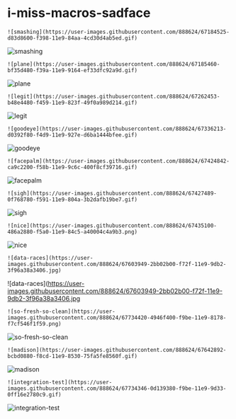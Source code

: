 # i-miss-macros-sadface

`![smashing](https://user-images.githubusercontent.com/888624/67184525-d83d8600-f398-11e9-84aa-4cd30d4ab5ed.gif)`

![smashing](https://user-images.githubusercontent.com/888624/67184525-d83d8600-f398-11e9-84aa-4cd30d4ab5ed.gif)

`![plane](https://user-images.githubusercontent.com/888624/67185460-bf35d480-f39a-11e9-9164-ef33dfc92a9d.gif)`

![plane](https://user-images.githubusercontent.com/888624/67185460-bf35d480-f39a-11e9-9164-ef33dfc92a9d.gif)

`![legit](https://user-images.githubusercontent.com/888624/67262453-b48e4480-f459-11e9-823f-49f0a989d214.gif)`

![legit](https://user-images.githubusercontent.com/888624/67262453-b48e4480-f459-11e9-823f-49f0a989d214.gif)

`![goodeye](https://user-images.githubusercontent.com/888624/67336213-d0392f80-f4d9-11e9-927e-d6ba1444bfee.gif)`

![goodeye](https://user-images.githubusercontent.com/888624/67336213-d0392f80-f4d9-11e9-927e-d6ba1444bfee.gif)

`![facepalm](https://user-images.githubusercontent.com/888624/67424842-ca9c2200-f58b-11e9-9c6c-400f8cf39716.gif)`

![facepalm](https://user-images.githubusercontent.com/888624/67424842-ca9c2200-f58b-11e9-9c6c-400f8cf39716.gif)

`![sigh](https://user-images.githubusercontent.com/888624/67427489-0f768780-f591-11e9-804a-3b2dafb19be7.gif)`

![sigh](https://user-images.githubusercontent.com/888624/67427489-0f768780-f591-11e9-804a-3b2dafb19be7.gif)

`![nice](https://user-images.githubusercontent.com/888624/67435100-486a2880-f5a0-11e9-84c5-a40004c4a9b3.png)`

![nice](https://user-images.githubusercontent.com/888624/67435100-486a2880-f5a0-11e9-84c5-a40004c4a9b3.png)

`![data-races](https://user-images.githubusercontent.com/888624/67603949-2bb02b00-f72f-11e9-9db2-3f96a38a3406.jpg)`

![data-races](https://user-images.githubusercontent.com/888624/67603949-2bb02b00-f72f-11e9-9db2-3f96a38a3406.jpg

`![so-fresh-so-clean](https://user-images.githubusercontent.com/888624/67734420-4946f400-f9be-11e9-8178-f7cf546f1f59.png)`

![so-fresh-so-clean](https://user-images.githubusercontent.com/888624/67734420-4946f400-f9be-11e9-8178-f7cf546f1f59.png)

`![madison](https://user-images.githubusercontent.com/888624/67642892-bcbd0880-f8cd-11e9-8530-75fa5fe8560f.gif)`

![madison](https://user-images.githubusercontent.com/888624/67642892-bcbd0880-f8cd-11e9-8530-75fa5fe8560f.gif)

`![integration-test](https://user-images.githubusercontent.com/888624/67734346-0d139380-f9be-11e9-9d33-0ff16e2780c9.gif)`

![integration-test](https://user-images.githubusercontent.com/888624/67734346-0d139380-f9be-11e9-9d33-0ff16e2780c9.gif)
